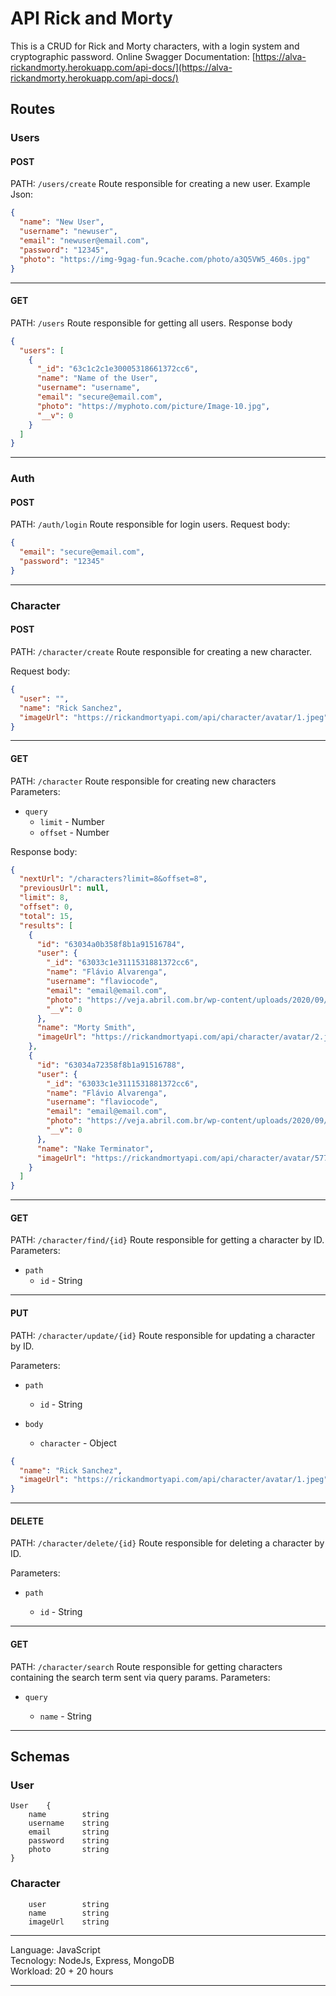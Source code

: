 # API Rick and Morty

This is a CRUD for Rick and Morty characters, with a login system and cryptographic password.
Online Swagger Documentation: [https://alva-rickandmorty.herokuapp.com/api-docs/](https://alva-rickandmorty.herokuapp.com/api-docs/)

## Routes

### Users

#### POST

PATH: `/users/create`
Route responsible for creating a new user.
Example Json:

```json
{
  "name": "New User",
  "username": "newuser",
  "email": "newuser@email.com",
  "password": "12345",
  "photo": "https://img-9gag-fun.9cache.com/photo/a3Q5VW5_460s.jpg"
}
```

---

#### GET

PATH: `/users`
Route responsible for getting all users.
Response body

```json
{
  "users": [
    {
      "_id": "63c1c2c1e30005318661372cc6",
      "name": "Name of the User",
      "username": "username",
      "email": "secure@email.com",
      "photo": "https://myphoto.com/picture/Image-10.jpg",
      "__v": 0
    }
  ]
}
```

---

### Auth

#### POST

PATH: `/auth/login`
Route responsible for login users.
Request body:

```json
{
  "email": "secure@email.com",
  "password": "12345"
}
```

---

### Character

#### POST

PATH: `/character/create`
Route responsible for creating a new character.

Request body:

```json
{
  "user": "",
  "name": "Rick Sanchez",
  "imageUrl": "https://rickandmortyapi.com/api/character/avatar/1.jpeg"
}
```

---

#### GET

PATH: `/character`
Route responsible for creating new characters
Parameters:

- `query`
  - `limit` - Number
  - `offset` - Number

Response body:

```json
{
  "nextUrl": "/characters?limit=8&offset=8",
  "previousUrl": null,
  "limit": 8,
  "offset": 0,
  "total": 15,
  "results": [
    {
      "id": "63034a0b358f8b1a91516784",
      "user": {
        "_id": "63033c1e3111531881372cc6",
        "name": "Flávio Alvarenga",
        "username": "flaviocode",
        "email": "email@email.com",
        "photo": "https://veja.abril.com.br/wp-content/uploads/2020/09/1-GettyImages-517387700.jpg",
        "__v": 0
      },
      "name": "Morty Smith",
      "imageUrl": "https://rickandmortyapi.com/api/character/avatar/2.jpeg"
    },
    {
      "id": "63034a72358f8b1a91516788",
      "user": {
        "_id": "63033c1e3111531881372cc6",
        "name": "Flávio Alvarenga",
        "username": "flaviocode",
        "email": "email@email.com",
        "photo": "https://veja.abril.com.br/wp-content/uploads/2020/09/1-GettyImages-517387700.jpg",
        "__v": 0
      },
      "name": "Nake Terminator",
      "imageUrl": "https://rickandmortyapi.com/api/character/avatar/577.jpeg"
    }
  ]
}
```

---

#### GET

PATH: `/character/find/{id}`
Route responsible for getting a character by ID.
Parameters:

- `path`
  - `id` - String

---

#### PUT

PATH: `/character/update/{id}`
Route responsible for updating a character by ID.

Parameters:

- `path`

  - `id` - String

- `body`
  - `character` - Object

```json
{
  "name": "Rick Sanchez",
  "imageUrl": "https://rickandmortyapi.com/api/character/avatar/1.jpeg"
}
```

---

#### DELETE

PATH: `/character/delete/{id}`
Route responsible for deleting a character by ID.

Parameters:

- `path`

  - `id` - String

---

#### GET

PATH: `/character/search`
Route responsible for getting characters containing the search term sent via query params.
Parameters:

- `query`

  - `name` - String

---

## Schemas

### User

```
User    {
    name        string
    username    string
    email       string
    password    string
    photo       string
}
```

### Character

```
    user        string
    name        string
    imageUrl    string
```

---

Language: JavaScript  
Tecnology: NodeJs, Express, MongoDB  
Workload: 20 + 20 hours

---
